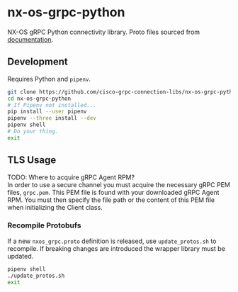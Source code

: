 # nx-os-grpc-python
NX-OS gRPC Python connectivity library. Proto files sourced from [documentation](https://www.cisco.com/c/en/us/td/docs/switches/datacenter/nexus9000/sw/7-x/programmability/guide/b_Cisco_Nexus_9000_Series_NX-OS_Programmability_Guide_7x/b_Cisco_Nexus_9000_Series_NX-OS_Programmability_Guide_7x_chapter_010111.html#id_41517).

## Development
Requires Python and `pipenv`.

```bash
git clone https://github.com/cisco-grpc-connection-libs/nx-os-grpc-python.git
cd nx-os-grpc-python
# If Pipenv not installed...
pip install --user pipenv
pipenv --three install --dev
pipenv shell
# Do your thing.
exit
```

## TLS Usage
TODO: Where to acquire gRPC Agent RPM?  
In order to use a secure channel you must acquire the necessary gRPC PEM files, `grpc.pem`. This PEM file is found with your downloaded gRPC Agent RPM. You must then specify the file path or the content of this PEM file when initializing the Client class.

### Recompile Protobufs
If a new `nxos_grpc.proto` definition is released, use `update_protos.sh` to recompile. If breaking changes are introduced the wrapper library must be updated.

```bash
pipenv shell
./update_protos.sh
exit
```
